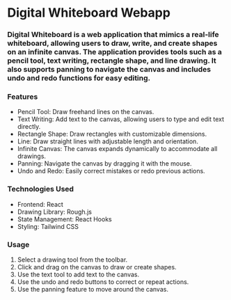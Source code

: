 # Digital Whiteboard Webapp
### Digital Whiteboard is a web application that mimics a real-life whiteboard, allowing users to draw, write, and create shapes on an infinite canvas. The application provides tools such as a pencil tool, text writing, rectangle shape, and line drawing. It also supports panning to navigate the canvas and includes undo and redo functions for easy editing.
### Features
- Pencil Tool: Draw freehand lines on the canvas.
- Text Writing: Add text to the canvas, allowing users to type and edit text directly.
- Rectangle Shape: Draw rectangles with customizable dimensions.
- Line: Draw straight lines with adjustable length and orientation.
- Infinite Canvas: The canvas expands dynamically to accommodate all drawings.
- Panning: Navigate the canvas by dragging it with the mouse.
- Undo and Redo: Easily correct mistakes or redo previous actions.
### Technologies Used

-   Frontend: React
-   Drawing Library: Rough.js
-   State Management: React Hooks
-   Styling: Tailwind CSS
### Usage

1.  Select a drawing tool from the toolbar.
2.  Click and drag on the canvas to draw or create shapes.
3.  Use the text tool to add text to the canvas.
4.  Use the undo and redo buttons to correct or repeat actions.
5.  Use the panning feature to move around the canvas.